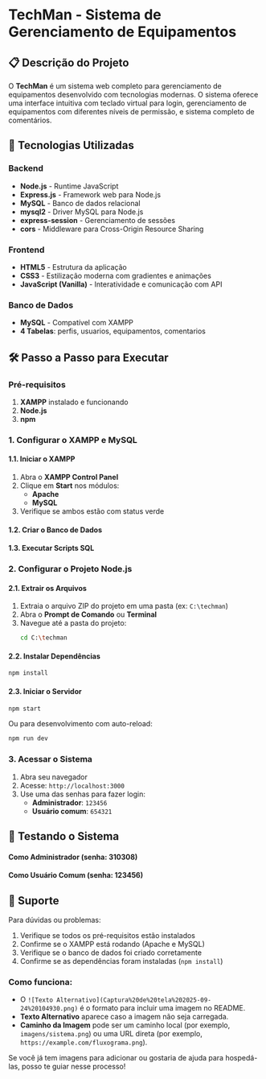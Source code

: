 # TechMan - Sistema de Gerenciamento de Equipamentos

## 📋 Descrição do Projeto

O **TechMan** é um sistema web completo para gerenciamento de equipamentos desenvolvido com tecnologias modernas. O sistema oferece uma interface intuitiva com teclado virtual para login, gerenciamento de equipamentos com diferentes níveis de permissão, e sistema completo de comentários.

## 🚀 Tecnologias Utilizadas

### Backend
- **Node.js** - Runtime JavaScript
- **Express.js** - Framework web para Node.js
- **MySQL** - Banco de dados relacional
- **mysql2** - Driver MySQL para Node.js
- **express-session** - Gerenciamento de sessões
- **cors** - Middleware para Cross-Origin Resource Sharing

### Frontend
- **HTML5** - Estrutura da aplicação
- **CSS3** - Estilização moderna com gradientes e animações
- **JavaScript (Vanilla)** - Interatividade e comunicação com API


### Banco de Dados
- **MySQL** - Compatível com XAMPP
- **4 Tabelas**: perfis, usuarios, equipamentos, comentarios

## 🛠️ Passo a Passo para Executar

### Pré-requisitos
1. **XAMPP** instalado e funcionando
2. **Node.js** 
3. **npm** 

### 1. Configurar o XAMPP e MySQL

#### 1.1. Iniciar o XAMPP
1. Abra o **XAMPP Control Panel**
2. Clique em **Start** nos módulos:
   - **Apache**
   - **MySQL**
3. Verifique se ambos estão com status verde

#### 1.2. Criar o Banco de Dados

#### 1.3. Executar Scripts SQL



### 2. Configurar o Projeto Node.js

#### 2.1. Extrair os Arquivos
1. Extraia o arquivo ZIP do projeto em uma pasta (ex: `C:\techman`)
2. Abra o **Prompt de Comando** ou **Terminal**
3. Navegue até a pasta do projeto:
   ```bash
   cd C:\techman
   ```

#### 2.2. Instalar Dependências
```bash
npm install
```

#### 2.3. Iniciar o Servidor
```bash
npm start
```

Ou para desenvolvimento com auto-reload:
```bash
npm run dev
```

### 3. Acessar o Sistema

1. Abra seu navegador
2. Acesse: `http://localhost:3000`
3. Use uma das senhas para fazer login:
   - **Administrador**: `123456`
   - **Usuário comum**: `654321`

## 🧪 Testando o Sistema

#### Como Administrador (senha: 310308)


#### Como Usuário Comum (senha: 123456)


## 🤝 Suporte

Para dúvidas ou problemas:
1. Verifique se todos os pré-requisitos estão instalados
2. Confirme se o XAMPP está rodando (Apache e MySQL)
3. Verifique se o banco de dados foi criado corretamente
4. Confirme se as dependências foram instaladas (`npm install`)


### Como funciona:
- O `![Texto Alternativo](Captura%20de%20tela%202025-09-24%20104930.png)` é o formato para incluir uma imagem no README.
- **Texto Alternativo** aparece caso a imagem não seja carregada.
- **Caminho da Imagem** pode ser um caminho local (por exemplo, `imagens/sistema.png`) ou uma URL direta (por exemplo, `https://example.com/fluxograma.png`).

Se você já tem imagens para adicionar ou gostaria de ajuda para hospedá-las, posso te guiar nesse processo!
